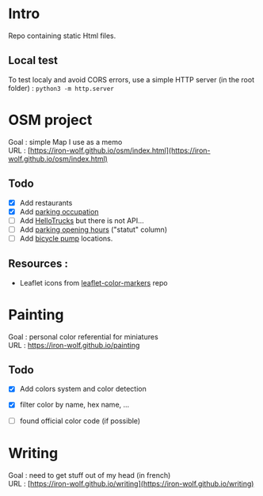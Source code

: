 # Intro
Repo containing static Html files.

## Local test
To test localy and avoid CORS errors, use a simple HTTP server (in the root folder) : `python3 -m http.server`


# OSM project
Goal : simple Map I use as a memo  
URL : [https://iron-wolf.github.io/osm/index.html](https://iron-wolf.github.io/osm/index.html)

## Todo
- [x] Add restaurants
- [x] Add [parking occupation](https://data.rennesmetropole.fr/explore/dataset/export-api-parking-citedia/information/)
- [ ] Add [HelloTrucks](https://hellotrucks.app/35-rennes) but there is not API...
- [ ] Add [parking opening hours](https://data.rennesmetropole.fr/explore/dataset/export-api-parking-citedia/information/) ("statut" column)
- [ ] Add [bicycle pump](https://data.rennesmetropole.fr/explore/dataset/stations-reparation-velo/information/?location=12,48.10663,-1.66082&basemap=0a029a) locations. 

## Resources :
- Leaflet icons from [leaflet-color-markers](https://github.com/pointhi/leaflet-color-markers) repo


# Painting
Goal : personal color referential for miniatures  
URL : https://iron-wolf.github.io/painting

## Todo
- [x] Add colors system and color detection
- [x] filter color by name, hex name, ...
- [ ] found official color code (if possible)


# Writing
Goal : need to get stuff out of my head (in french)  
URL : [https://iron-wolf.github.io/writing](https://iron-wolf.github.io/writing)


